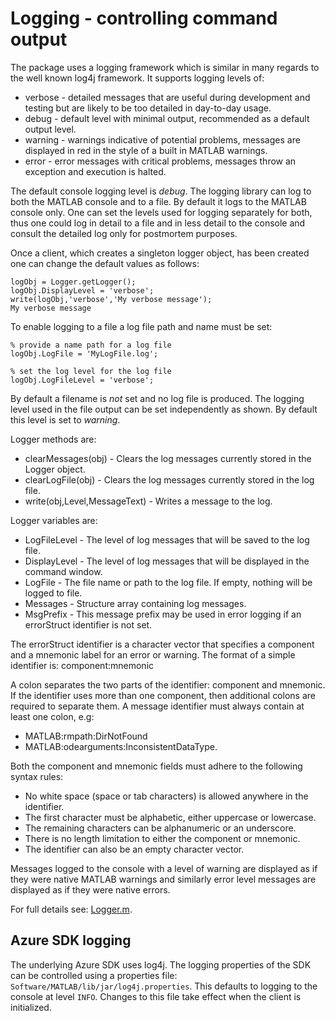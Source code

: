 # Logging - controlling command output
The package uses a logging framework which is similar in many regards to the well known log4j framework. It supports logging levels of:
* verbose - detailed messages that are useful during development and testing but are likely to be too detailed in day-to-day usage.
* debug - default level with minimal output, recommended as a default output level.
* warning - warnings indicative of potential problems, messages are displayed in red in the style of a built in MATLAB warnings.
* error - error messages with critical problems, messages throw an exception and execution is halted.

The default console logging level is *debug*. The logging library can log to both the MATLAB console and to a file. By default it logs to the MATLAB console only. One can set the levels used for logging separately for both, thus one could log in detail to a file and in less detail to the console and consult the detailed log only for postmortem purposes.

Once a client, which creates a singleton logger object, has been created one can change the default values as follows:
```
logObj = Logger.getLogger();
logObj.DisplayLevel = 'verbose';
write(logObj,'verbose','My verbose message');
My verbose message
```

To enable logging to a file a log file path and name must be set:
```
% provide a name path for a log file
logObj.LogFile = 'MyLogFile.log';

% set the log level for the log file
logObj.LogFileLevel = 'verbose';
```
By default a filename is *not* set and no log file is produced. The logging level used in the file output can be set independently as shown. By default this level is set to *warning*.


Logger methods are:
* clearMessages(obj) - Clears the log messages currently stored in the Logger object.
* clearLogFile(obj) - Clears the log messages currently stored in the log file.
* write(obj,Level,MessageText) - Writes a message to the log.

Logger variables are:
* LogFileLevel - The level of log messages that will be saved to the log file.
* DisplayLevel - The level of log messages that will be displayed in the command window.
* LogFile - The file name or path to the log file. If empty, nothing will be logged to file.
* Messages - Structure array containing log messages.
* MsgPrefix - This message prefix may be used in error logging if an errorStruct identifier is not set.

The errorStruct identifier is a character vector that specifies a component and a mnemonic label for an error or warning. The format of a simple identifier is: component:mnemonic

A colon separates the two parts of the identifier: component and mnemonic. If the identifier uses more than one component, then additional colons are required to separate them. A message identifier must always contain at least one colon, e.g:
* MATLAB:rmpath:DirNotFound
* MATLAB:odearguments:InconsistentDataType.

Both the component and mnemonic fields must adhere to the following syntax rules:
* No white space (space or tab characters) is allowed anywhere in the identifier.
* The first character must be alphabetic, either uppercase or lowercase.
* The remaining characters can be alphanumeric or an underscore.
* There is no length limitation to either the component or mnemonic.
* The identifier can also be an empty character vector.

Messages logged to the console with a level of warning are displayed as if they were native MATLAB warnings and similarly error level messages are displayed as if they were native errors.

For full details see: [Logger.m](../Software/MATLAB/app/functions/Logger.m).

## Azure SDK logging
The underlying Azure SDK uses log4j. The logging properties of the SDK can be controlled using a properties file: ```Software/MATLAB/lib/jar/log4j.properties```. This defaults to logging to the console at level ```INFO```. Changes to this file take effect when the client is initialized.

[//]: #  (Copyright 2017-2019 The MathWorks, Inc.)
